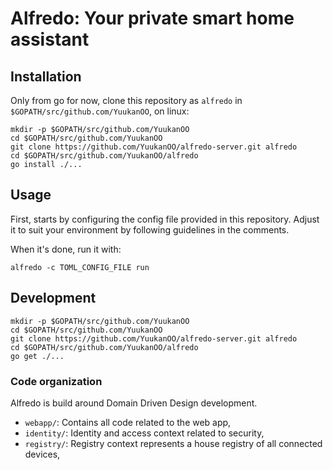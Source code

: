 # Alfredo: Your private smart home assistant

## Installation

Only from go for now, clone this repository as `alfredo` in `$GOPATH/src/github.com/YuukanOO`, on linux:

```
mkdir -p $GOPATH/src/github.com/YuukanOO
cd $GOPATH/src/github.com/YuukanOO
git clone https://github.com/YuukanOO/alfredo-server.git alfredo
cd $GOPATH/src/github.com/YuukanOO/alfredo
go install ./...
```

## Usage

First, starts by configuring the config file provided in this repository. Adjust it to suit your environment by following guidelines in the comments.

When it's done, run it with:

```
alfredo -c TOML_CONFIG_FILE run
```

## Development

```
mkdir -p $GOPATH/src/github.com/YuukanOO
cd $GOPATH/src/github.com/YuukanOO
git clone https://github.com/YuukanOO/alfredo-server.git alfredo
cd $GOPATH/src/github.com/YuukanOO/alfredo
go get ./...
```

### Code organization

Alfredo is build around Domain Driven Design development.

- `webapp/`: Contains all code related to the web app,
- `identity/`: Identity and access context related to security,
- `registry/`: Registry context represents a house registry of all connected devices,
